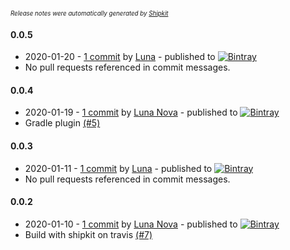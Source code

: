 <sup><sup>*Release notes were automatically generated by [Shipkit](http://shipkit.org/)*</sup></sup>

#### 0.0.5
 - 2020-01-20 - [1 commit](https://github.com/MinimallyCorrect/Mixin/compare/v0.0.4...v0.0.5) by [Luna](https://github.com/nallar) - published to [![Bintray](https://img.shields.io/badge/Bintray-0.0.5-green.svg)](https://bintray.com/minimallycorrect/minimallycorrectmaven/Mixin/0.0.5)
 - No pull requests referenced in commit messages.

#### 0.0.4
 - 2020-01-19 - [1 commit](https://github.com/MinimallyCorrect/Mixin/compare/v0.0.3...v0.0.4) by [Luna Nova](https://github.com/nallar) - published to [![Bintray](https://img.shields.io/badge/Bintray-0.0.4-green.svg)](https://bintray.com/minimallycorrect/minimallycorrectmaven/Mixin/0.0.4)
 - Gradle plugin [(#5)](https://github.com/MinimallyCorrect/Mixin/pull/5)

#### 0.0.3
 - 2020-01-11 - [1 commit](https://github.com/MinimallyCorrect/Mixin/compare/v0.0.2...v0.0.3) by [Luna](https://github.com/nallar) - published to [![Bintray](https://img.shields.io/badge/Bintray-0.0.3-green.svg)](https://bintray.com/minimallycorrect/minimallycorrectmaven/Mixin/0.0.3)
 - No pull requests referenced in commit messages.

#### 0.0.2
 - 2020-01-10 - [1 commit](https://github.com/MinimallyCorrect/Mixin/compare/v0.0.1...v0.0.2) by [Luna Nova](https://github.com/nallar) - published to [![Bintray](https://img.shields.io/badge/Bintray-0.0.2-green.svg)](https://bintray.com/minimallycorrect/minimallycorrectmaven/Mixin/0.0.2)
 - Build with shipkit on travis [(#7)](https://github.com/MinimallyCorrect/Mixin/pull/7)

